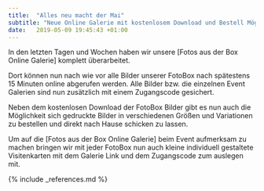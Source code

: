 ```yaml
---
title:  "Alles neu macht der Mai"
subtitle: "Neue Online Galerie mit kostenlosem Download und Bestell Möglichkeit"
date:   2019-05-09 19:45:43 +01:00
---
```

In den letzten Tagen und Wochen haben wir unsere [Fotos aus der Box Online Galerie] komplett überarbeitet. 

Dort können nun nach wie vor alle Bilder unserer FotoBox nach spätestens 15 Minuten online abgerufen werden. Alle Bilder bzw. die einzelnen Event Galerien sind nun zusätzlich mit einem Zugangscode gesichert. 

Neben dem kostenlosen Download der FotoBox Bilder gibt es nun auch die Möglichkeit sich gedruckte Bilder in verschiedenen Größen und Variationen zu bestellen und direkt nach Hause schicken zu lassen.

Um auf die [Fotos aus der Box Online Galerie] beim Event aufmerksam zu machen bringen wir mit jeder FotoBox nun auch kleine individuell gestaltete Visitenkarten mit dem Galerie Link und dem Zugangscode zum auslegen mit.

{% include _references.md %}
